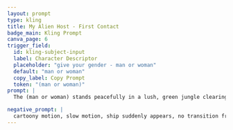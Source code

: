 ```yaml
---
layout: prompt
type: kling
title: My Alien Host - First Contact
badge_main: Kling Prompt
canva_page: 6
trigger_field:
  id: kling-subject-input
  label: Character Descriptor
  placeholder: "give your gender - man or woman"
  default: "man or woman"
  copy_label: Copy Prompt
  token: "(man or woman)"
prompt: |
  The (man or woman) stands peacefully in a lush, green jungle clearing at twilight, gazing upward toward a glowing magenta light source breaking through the clouds. This light, which initially resembles a radiant sunset, begins to shift and intensify in color and form. Slowly and organically, it reveals itself to be a descending alien spacecraft-its shape emerging gradually from the radiant glow like a celestial being. The transformation is seamless: energy filaments unfold around the ship's curved form as it gently pierces the mist, glowing with concentric rings of magenta and violet light. The man's expression grows into one of warmth and calm happiness, his body relaxed, his hands rising slightly in a natural, intuitive motion of welcome and wonder. As the ship draws closer, the lighting on his face subtly changes, reflecting the ship's radiance. The scene feels serene and awe-inspiring, like a benevolent arrival from an ancient, intelligent race. Natural and realistic motion throughout, with subtle cinematic camera movement enhancing the emotional moment.

negative_prompt: |
  cartoony motion, slow motion, ship suddenly appears, no transition from light source, jitter, stiff body, blank facial expression, abrupt entrance, unrealistic glow, low detail clouds, synthetic animation look
---
```

